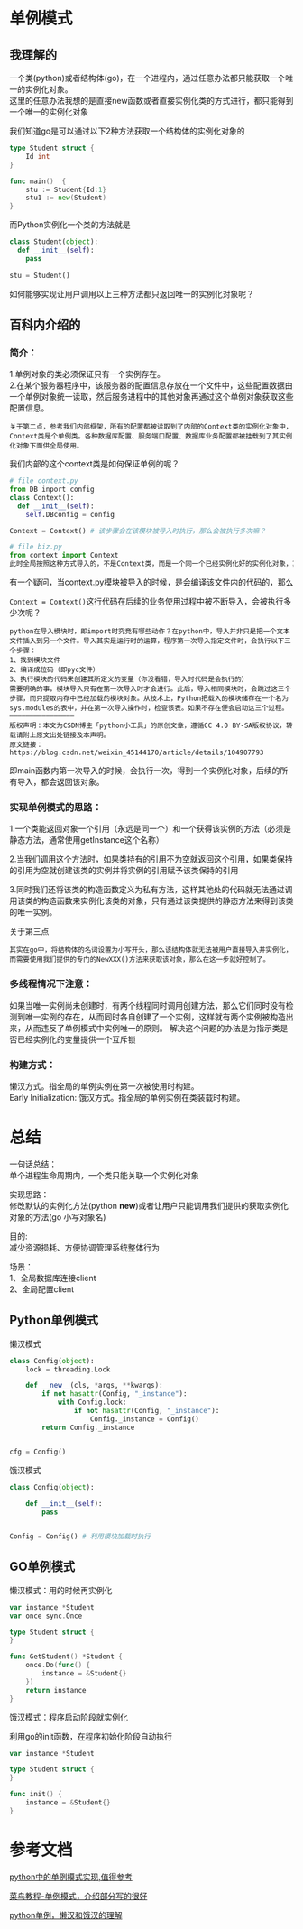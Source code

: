 # 单例模式
## 我理解的
一个类(python)或者结构体(go)，在一个进程内，通过任意办法都只能获取一个唯一的实例化对象。  
这里的任意办法我想的是直接new函数或者直接实例化类的方式进行，都只能得到一个唯一的实例化对象

我们知道go是可以通过以下2种方法获取一个结构体的实例化对象的

```go
type Student struct {
	Id int
}

func main()  {
	stu := Student{Id:1}
	stu1 := new(Student)
}
```

而Python实例化一个类的方法就是

```python
class Student(object):
  def __init__(self):
    pass
  
stu = Student()
```

如何能够实现让用户调用以上三种方法都只返回唯一的实例化对象呢？




## 百科内介绍的
### 简介：  
1.单例对象的类必须保证只有一个实例存在。  
2.在某个服务器程序中，该服务器的配置信息存放在一个文件中，这些配置数据由一个单例对象统一读取，然后服务进程中的其他对象再通过这个单例对象获取这些配置信息。

```
关于第二点，参考我们内部框架，所有的配置都被读取到了内部的Context类的实例化对象中，Context类是个单例类。各种数据库配置、服务端口配置、数据库业务配置都被挂载到了其实例化对象下面供全局使用。
```

我们内部的这个context类是如何保证单例的呢？

```python
# file context.py
from DB inport config
class Context():
  def __init__(self):
    self.DBconfig = config

Context = Context() # 该步骤会在该模块被导入时执行，那么会被执行多次嘛？

# file biz.py
from context import Context
此时全局按照这种方式导入的，不是Context类，而是一个同一个已经实例化好的实例化对象，算不算另类的单例呢？(后续了解到其实是python最简单的一种实现单例的方式,而且改方案在多线程的情况下，会有问题，但是我们是单进程+多协程，所以没问题)
```

有一个疑问，当context.py模块被导入的时候，是会编译该文件内的代码的，那么

`Context = Context()`这行代码在后续的业务使用过程中被不断导入，会被执行多少次呢？

```
python在导入模块时，即import时究竟有哪些动作？在python中，导入并非只是把一个文本文件插入到另一个文件。导入其实是运行时的运算，程序第一次导入指定文件时，会执行以下三个步骤：
1、找到模块文件
2、编译成位码（即pyc文件）
3、执行模块的代码来创建其所定义的变量（你没看错，导入时代码是会执行的）
需要明确的事，模块导入只有在第一次导入时才会进行。此后，导入相同模块时，会跳过这三个步骤，而只提取内存中已经加载的模块对象。从技术上，Python把载入的模块储存在一个名为sys.modules的表中，并在第一次导入操作时，检查该表。如果不存在便会启动这三个过程。
————————————————
版权声明：本文为CSDN博主「python小工具」的原创文章，遵循CC 4.0 BY-SA版权协议，转载请附上原文出处链接及本声明。
原文链接：https://blog.csdn.net/weixin_45144170/article/details/104907793
```

即main函数内第一次导入的时候，会执行一次，得到一个实例化对象，后续的所有导入，都会返回该对象。

### 实现单例模式的思路：  
1.一个类能返回对象一个引用（永远是同一个）和一个获得该实例的方法（必须是静态方法，通常使用getInstance这个名称） 

2.当我们调用这个方法时，如果类持有的引用不为空就返回这个引用，如果类保持的引用为空就创建该类的实例并将实例的引用赋予该类保持的引用  

3.同时我们还将该类的构造函数定义为私有方法，这样其他处的代码就无法通过调用该类的构造函数来实例化该类的对象，只有通过该类提供的静态方法来得到该类的唯一实例。  

关于第三点

```
其实在go中，将结构体的名词设置为小写开头，那么该结构体就无法被用户直接导入并实例化，而需要使用我们提供的专门的NewXXX()方法来获取该对象，那么在这一步就好控制了。
```





### 多线程情况下注意：  
如果当唯一实例尚未创建时，有两个线程同时调用创建方法，那么它们同时没有检测到唯一实例的存在，从而同时各自创建了一个实例，这样就有两个实例被构造出来，从而违反了单例模式中实例唯一的原则。 解决这个问题的办法是为指示类是否已经实例化的变量提供一个互斥锁

### 构建方式：  
懒汉方式。指全局的单例实例在第一次被使用时构建。  
Early Initialization: 饿汉方式。指全局的单例实例在类装载时构建。  



# 总结

一句话总结：  
单个进程生命周期内，一个类只能关联一个实例化对象

实现思路：  
修改默认的实例化方法(python __new__)或者让用户只能调用我们提供的获取实例化对象的方法(go 小写对象名)

目的:  
减少资源损耗、方便协调管理系统整体行为

场景：  
1、全局数据库连接client   
2、全局配置client

## Python单例模式

懒汉模式

```python
class Config(object):
    lock = threading.Lock

    def __new__(cls, *args, **kwargs):
        if not hasattr(Config, "_instance"):
            with Config.lock:
                if not hasattr(Config, "_instance"):
                    Config._instance = Config()
        return Config._instance


cfg = Config()
```



饿汉模式

```python
class Config(object):
    
    def __init__(self):
        pass


Config = Config() # 利用模块加载时执行
```



## GO单例模式

懒汉模式：用的时候再实例化

```go
var instance *Student
var once sync.Once

type Student struct {
}

func GetStudent() *Student {
	once.Do(func() {
		instance = &Student{}
	})
	return instance
}
```





饿汉模式：程序启动阶段就实例化

利用go的init函数，在程序初始化阶段自动执行

```go
var instance *Student

type Student struct {
}

func init() {
	instance = &Student{}
}
```







# 参考文档

[python中的单例模式实现,值得参考](https://blog.csdn.net/ManyPeng/article/details/92816138)

[菜鸟教程-单例模式，介绍部分写的很好](https://www.runoob.com/design-pattern/singleton-pattern.html)

[python单例，懒汉和饿汉的理解](https://www.jianshu.com/p/4d3c0319c12d)